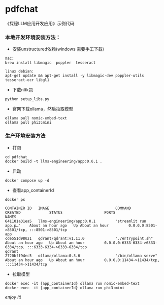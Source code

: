 # pdfchat
《探秘LLM应用开发应用》示例代码

### 本地开发环境安装方法：

* 安装unstructured依赖(windows 需要手工下载)
```
mac:
brew install libmagic  poppler  tesseract

linux debian:
apt-get update && apt-get install -y libmagic-dev poppler-utils tesseract-ocr libgl1
```
* 下载nltk包
```
python setup_libs.py
```

* 官网下载ollama，然后拉取模型
```
ollama pull nomic-embed-text
ollama pull phi3:mini
```

### 生产环境安装方法

* 打包
``` 
cd pdfchat
docker build -t llms-engineering/app:0.0.1 .
```
* 启动
```
docker compose up -d
```
* 查看app_containerId
```
docker ps

CONTAINER ID   IMAGE                              COMMAND                   CREATED             STATUS                   PORTS                                                                                                          NAMES
641101a31ea5   llms-engineering/app:0.0.1         "streamlit run app.p…"    About an hour ago   Up About an hour         0.0.0.0:8501->8501/tcp, :::8501->8501/tcp                                                                      app
cde551d98021   qdrant/qdrant:v1.11.0              "./entrypoint.sh"         About an hour ago   Up About an hour         0.0.0.0:6333-6334->6333-6334/tcp, :::6333-6334->6333-6334/tcp                                                  qdrant
2720bff94ec5   ollama/ollama:0.3.6                "/bin/ollama serve"       About an hour ago   Up About an hour         0.0.0.0:11434->11434/tcp, :::11434->11434/tcp
```
* 拉取模型
```
docker exec -it {app_containerId} ollama run nomic-embed-text
docker exec -it {app_containerId} ollama run phi3:mini
```
*enjoy it!*
